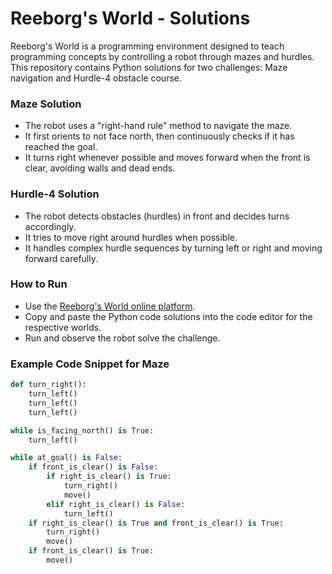 # Reeborg's World - Solutions  

Reeborg's World is a programming environment designed to teach programming concepts by controlling a robot through mazes and hurdles. This repository contains Python solutions for two challenges: Maze navigation and Hurdle-4 obstacle course.  

### Maze Solution  
- The robot uses a "right-hand rule" method to navigate the maze.  
- It first orients to not face north, then continuously checks if it has reached the goal.  
- It turns right whenever possible and moves forward when the front is clear, avoiding walls and dead ends.  

### Hurdle-4 Solution  
- The robot detects obstacles (hurdles) in front and decides turns accordingly.  
- It tries to move right around hurdles when possible.  
- It handles complex hurdle sequences by turning left or right and moving forward carefully.  

### How to Run  
- Use the [Reeborg's World online platform](https://reeborg.ca/reeborg.html?lang=en&mode=python&menu=worlds%2Fmenus%2Freeborg_intro_en.json&name=Alone&url=worlds%2Ftutorial_en%2Falone.json).  
- Copy and paste the Python code solutions into the code editor for the respective worlds.  
- Run and observe the robot solve the challenge.  

### Example Code Snippet for Maze  
```python
def turn_right():
    turn_left()
    turn_left()
    turn_left()

while is_facing_north() is True:
    turn_left()

while at_goal() is False:
    if front_is_clear() is False:
        if right_is_clear() is True:
            turn_right()
            move()
        elif right_is_clear() is False:
            turn_left()    
    if right_is_clear() is True and front_is_clear() is True:
        turn_right()
        move()
    if front_is_clear() is True:
        move()
```
